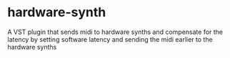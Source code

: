 # hardware-synth
A VST plugin that sends midi to hardware synths and compensate for the latency by setting software latency and sending the midi earlier to the hardware synths
